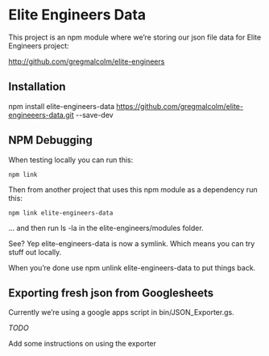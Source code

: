 Elite Engineers Data
====================

This project is an npm module where we’re storing our json file
data for Elite Engineers project:

http://github.com/gregmalcolm/elite-engineers

Installation
------------

npm install elite-engineers-data https://github.com/gregmalcolm/elite-engineeers-data.git --save-dev


NPM Debugging
-------------

When testing locally you can run this:

```
npm link
```

Then from another project that uses this npm module as a dependency
run this:

```
npm link elite-engineers-data
```

... and then run ls -la in the elite-engineers/modules folder.

See? Yep elite-engineers-data is now a symlink. Which means you can
try stuff out locally.

When you’re done use npm unlink elite-engineers-data to put things
back.

Exporting fresh json from Googlesheets
--------------------------------------

Currently we’re using a google apps script in bin/JSON_Exporter.gs.

*TODO*

Add some instructions on using the exporter
